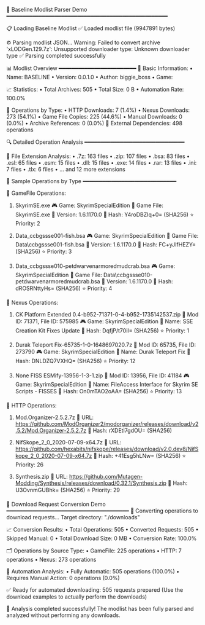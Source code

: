 🚀 Baseline Modlist Parser Demo
━━━━━━━━━━━━━━━━━━━━━━━━━━━━━━━━━━━━━━━━━━━━━━━━━━

📋 Loading Baseline Modlist
✅ Loaded modlist file (9947891 bytes)

⚙️ Parsing modlist JSON...
Warning: Failed to convert archive 'xLODGen.129.7z': Unsupported downloader type: Unknown downloader type
✅ Parsing completed successfully

📊 Modlist Overview
━━━━━━━━━━━━━━━━━━━━━━━━
📝 Basic Information:
  • Name: BASELINE
  • Version: 0.0.1.0
  • Author: biggie_boss
  • Game:

📈 Statistics:
  • Total Archives: 505
  • Total Size: 0 B
  • Automation Rate: 100.0%

🔄 Operations by Type:
  • HTTP Downloads: 7 (1.4%)
  • Nexus Downloads: 273 (54.1%)
  • Game File Copies: 225 (44.6%)
  • Manual Downloads: 0 (0.0%)
  • Archive References: 0 (0.0%)
🔗 External Dependencies: 498 operations

🔍 Detailed Operation Analysis
━━━━━━━━━━━━━━━━━━━━━━━━━━━━━━━

📂 File Extension Analysis:
  • .7z: 163 files
  • .zip: 107 files
  • .bsa: 83 files
  • .esl: 65 files
  • .esm: 15 files
  • .dll: 15 files
  • .exe: 14 files
  • .rar: 13 files
  • .ini: 7 files
  • .tlx: 6 files
  • ... and 12 more extensions

🔬 Sample Operations by Type
━━━━━━━━━━━━━━━━━━━━━━━━━━━━━

🔹 GameFile Operations:
  1. SkyrimSE.exe
     🎮 Game: SkyrimSpecialEdition
     📁 Game File: SkyrimSE.exe
     🔢 Version: 1.6.1170.0
     🔐 Hash: Y4roDBZIq+0= (SHA256)
     ⭐ Priority: 2

  2. Data_ccbgssse001-fish.bsa
     🎮 Game: SkyrimSpecialEdition
     📁 Game File: Data\ccbgssse001-fish.bsa
     🔢 Version: 1.6.1170.0
     🔐 Hash: FC+yJIfHEZY= (SHA256)
     ⭐ Priority: 3

  3. Data_ccbgssse010-petdwarvenarmoredmudcrab.bsa
     🎮 Game: SkyrimSpecialEdition
     📁 Game File: Data\ccbgssse010-petdwarvenarmoredmudcrab.bsa
     🔢 Version: 1.6.1170.0
     🔐 Hash: dROSRNttyHs= (SHA256)
     ⭐ Priority: 4


🔹 Nexus Operations:
  1. CK Platform Extended 0.4-b952-71371-0-4-b952-1735142537.zip
     📍 Mod ID: 71371, File ID: 575985
     🎮 Game: SkyrimSpecialEdition
     📝 Name: SSE Creation Kit Fixes Update
     🔐 Hash: DqfjP/t70iI= (SHA256)
     ⭐ Priority: 1

  2. Durak Teleport Fix-65735-1-0-1648697020.7z
     📍 Mod ID: 65735, File ID: 273790
     🎮 Game: SkyrimSpecialEdition
     📝 Name: Durak Teleport Fix
     🔐 Hash: DNLDZQ7VXHQ= (SHA256)
     ⭐ Priority: 12

  3. None FISS ESMify-13956-1-3-1.zip
     📍 Mod ID: 13956, File ID: 41184
     🎮 Game: SkyrimSpecialEdition
     📝 Name: FileAccess Interface for Skyrim SE Scripts - FISSES
     🔐 Hash: On0mTAO2oAA= (SHA256)
     ⭐ Priority: 13


🔹 HTTP Operations:
  1. Mod.Organizer-2.5.2.7z
     📍 URL: https://github.com/ModOrganizer2/modorganizer/releases/download/v2.5.2/Mod.Organizer-2.5.2.7z
     🔐 Hash: rXDEtl7gdOU= (SHA256)

  2. NifSkope_2_0_2020-07-09-x64.7z
     📍 URL: https://github.com/hexabits/nifskope/releases/download/v2.0.dev8/NifSkope_2_0_2020-07-09-x64.7z
     🔐 Hash: +41Esg5hLNw= (SHA256)
     ⭐ Priority: 26

  3. Synthesis.zip
     📍 URL: https://github.com/Mutagen-Modding/Synthesis/releases/download/0.32.1/Synthesis.zip
     🔐 Hash: U3OvnmGUBhk= (SHA256)
     ⭐ Priority: 29


🔧 Download Request Conversion Demo
━━━━━━━━━━━━━━━━━━━━━━━━━━━━━━━━━━━━━━
🎯 Converting operations to download requests...
   Target directory: "./downloads"

📈 Conversion Results:
  • Total Operations: 505
  • Converted Requests: 505
  • Skipped Manual: 0
  • Total Download Size: 0 MB
  • Conversion Rate: 100.0%

🗂️  Operations by Source Type:
  • GameFile: 225 operations
  • HTTP: 7 operations
  • Nexus: 273 operations

🤖 Automation Analysis:
  • Fully Automatic: 505 operations (100.0%)
  • Requires Manual Action: 0 operations (0.0%)

✅ Ready for automated downloading: 505 requests prepared
   (Use the download examples to actually perform the downloads)

🎉 Analysis completed successfully!
   The modlist has been fully parsed and analyzed without performing any downloads.